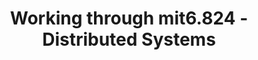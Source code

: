 ---
layout: post
title: "Working through mit6.824 - Distributed Systems"
comments: false
keywords: "Course"
tags:
    - learning
redirect_to:
  - http://sangarshanan.com/mit6.824/
---